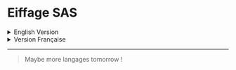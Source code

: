 # Eiffage SAS

<details>
<Summary>English Version</Summary>

## Welcome to my internship section at Eiffage SAS!

So, during my first year of my French Senior technician certificate, I needed to do an internship. So the company Eiffage SAS was kind enough to accept me inside their teams to do some databases and IT management. 

During this traineeship, I've worked with two teams. The first has a mission to update a software made for on-field workers who worked to maintain mobile network antennas all over France. Mine was to get the reports of workers to check if in the reports there is anything new to the database, and if I observe something different, make the modification to put the database up-to-date. I've also done some Excel macros to help office workers who get a lot of different information from reports in different Excel sheets to make all this information in only one proper Excel sheet.

> I've done for three weeks, and after I have switched to another team to learn as much as I could.

For the other team, it was an IT team, whose job was very intense due to the agency switching companies from SNEF Telecom to Eiffage. So their main priorities were to change everything server-wise in the different agencies bought all over France. For the switch, I could see how they worked to change the local server and exchange with different agencies and professionals. I could also see them working on the maintenance of the local server and on issues that could affect employees. As for myself, I've mainly worked on to help on every issue, IT-wise, that could happen inside the agency, like helping employees when something doesn't work on a computer, renewing licenses keys, helping to understand how devices work, etc. The main thing that I've done was to recover the pre-made website named GLPI which is open-source, to put it on the local server. It was used as a ticketing solution to send issue-regard messages to network admin to treat every problem that could happen in the company. I've linked it to the Active Directory to permit employees to connect with their Windows logs. I've also changed the source code to make it appear with Eiffage colors and logo.

![GLPI Website with Eiffage colors which looks really cool!](https://github.com/leandrePerret/Portfolio/blob/test/GLPI.jpg)
>GLPI Webisite with Eiffage colors wich looks really cool!

And so that's all concerning my internship !

## Resource

The only resource that I've got is my internship report, which is brought in the files on this branch; you can check it up here!

[!NOTE]
I've only got a French version of it; maybe someday there's going to be an English version, but I don't think.

[!IMPORTANT]
So that's all for this branch; if you have any questions or want to talk about it, don't hesitate to contact me!
</Details>


<details>
<Summary>Version Française</Summary>

## Bienvenue dans la section de mon stage chez Eiffage SAS!

Lors de ma première année de brevet de technicien supérieur français, j'ai eu besoin de faire un stage pour conclure mon année. La société Eiffage SAS a donc eu la gentillesse de m'accueillir au sein de ses équipes pour effectuer des travaux sur des bases de données et de gestion de réseau et matériels informatiques. 

Au cours de ce stage, j'ai travaillé avec deux équipes. La première avait pour mission de mettre à jour un logiciel destiné aux ouvriers de terrain qui travaillaient à l'entretien des antennes de réseau mobile dans toute la France. Ma tâche consistait à recevoir les rapports des travailleurs pour vérifier s'il y avait du nouveau dans la base de données, et si j'observais quelque chose de différent, je faisais les modifications nécessaires pour mettre la base de données à jour. J'ai également créé des macros Excel pour aider les employés de bureau qui reçoivent beaucoup d'informations différentes à partir de rapports dans différentes feuilles Excel, à regrouper toutes ces informations dans une seule feuille Excel appropriée.

> J'ai travaillé pendant trois semaines, puis j'ai changé vers une autre équipe pour apprendre le plus que je le pouvais.

Pour l'autre équipe, il s'agissait d'une équipe informatique, dont le travail était très intense en raison du changement d'entreprise de l'agence, qui est passée de SNEF Telecom à Eiffage. Leurs principales priorités étaient donc de tout changer au niveau des serveurs dans les différentes agences achetées dans toute la France. Pour le changement, j'ai pu voir comment ils travaillaient pour changer le serveur local et échanger avec les différentes agences et les professionnels. J'ai également pu les voir travailler sur la maintenance du serveur local et gérer tout les problèmes au sein de l'entreprise. En ce qui me concerne, j'ai principalement travaillé pour aider à résoudre tous les problèmes informatiques pouvant survenir au sein de l'agence, comme aider les employés lorsque quelque chose ne fonctionne pas sur un ordinateur, renouveler les clés de licence, aider à comprendre le fonctionnement des appareils, etc. La principale chose que j'ai faite a été de récupérer le site web pré-fait nommé GLPI qui est open-source, pour le mettre sur le serveur local. Il était utilisé comme solution de ticketing pour envoyer des messages d'alerte à l'administrateur réseau afin de traiter tous les problèmes pouvant survenir dans l'entreprise. 
Je l'ai relié à l'Active Directory pour permettre aux employés de se connecter avec leurs logs Windows. J'ai également modifié le code source pour qu'il apparaisse avec les couleurs et le logo d'Eiffage.

![Le site GLPI modifié aux couleurs Eiffage avec un rendu vraiment propre!](https://github.com/leandrePerret/Portfolio/blob/test/GLPI.jpg)
>Le site GLPI modifié aux couleurs Eiffage avec un rendu vraiment propre!

Et voilà, c'est tout pour mon stage !

## Ressource

La seule ressource que j'ai est mon rapport de stage, qui se trouve dans les fichiers de cette branche; vous pouvez le consulter ici !

[!IMPORTANT]
C'est donc tout pour cette branche; si vous avez des questions ou voulez en parler, n'hésitez pas à me contacter !

</details>

---
>Maybe more langages tomorrow !